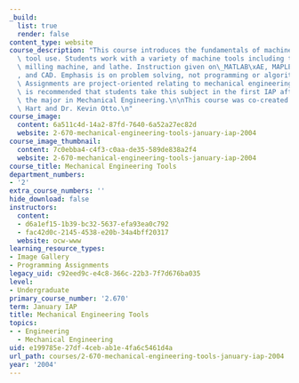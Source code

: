 ```yaml
---
_build:
  list: true
  render: false
content_type: website
course_description: "This course introduces the fundamentals of machine tool and computer\
  \ tool use. Students work with a variety of machine tools including the bandsaw,\
  \ milling machine, and lathe. Instruction given on\_MATLAB\xAE, MAPLE\xAE, XESS\u2122\
  , and CAD. Emphasis is on problem solving, not programming or algorithmic development.\
  \ Assignments are project-oriented relating to mechanical engineering topics. It\
  \ is recommended that students take this subject in the first IAP after declaring\
  \ the major in Mechanical Engineering.\n\nThis course was co-created by Prof. Douglas\
  \ Hart and Dr. Kevin Otto.\n"
course_image:
  content: 6a511c4d-14a2-87fd-7640-6a52a27ec82d
  website: 2-670-mechanical-engineering-tools-january-iap-2004
course_image_thumbnail:
  content: 7c0ebba4-c4f3-c0aa-de35-589de838a2f4
  website: 2-670-mechanical-engineering-tools-january-iap-2004
course_title: Mechanical Engineering Tools
department_numbers:
- '2'
extra_course_numbers: ''
hide_download: false
instructors:
  content:
  - d6a1ef15-1b39-bc32-5637-efa93ea0c792
  - fac42d0c-2145-4538-e20b-34a4bff20317
  website: ocw-www
learning_resource_types:
- Image Gallery
- Programming Assignments
legacy_uid: c92eed9c-e4c8-366c-22b3-7f7d676ba035
level:
- Undergraduate
primary_course_number: '2.670'
term: January IAP
title: Mechanical Engineering Tools
topics:
- - Engineering
  - Mechanical Engineering
uid: e199785e-27df-4ceb-ab1e-4fa6c5461d4a
url_path: courses/2-670-mechanical-engineering-tools-january-iap-2004
year: '2004'
---
```


